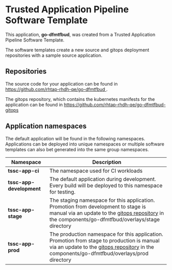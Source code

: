# Trusted Application Pipeline Software Template

This application, **go-dfmtfbud**, was created from a Trusted Application Pipeline Software Template.

The software templates create a new source and gitops deployment repositories with a sample source application. 

## Repositories

The source code for your application can be found in [https://github.com/rhtap-rhdh-qe/go-dfmtfbud ](https://github.com/rhtap-rhdh-qe/go-dfmtfbud ).
 
The gitops repository, which contains the kubernetes manifests for the application can be found in 
[https://github.com/rhtap-rhdh-qe/go-dfmtfbud-gitops ](https://github.com/rhtap-rhdh-qe/go-dfmtfbud-gitops ) 

## Application namespaces 

The default application will be found in the following namespaces. Applications can be deployed into unique namespaces or multiple software templates can also bet generated into the same group namespaces.  

|  Namespace   |  Description   |  
| -------- | -------- |
| **tssc-app-ci** | The namespace used for CI workloads |
| **tssc-app-development** | The default application during development. Every build will be deployed to this namespace for testing. |
| **tssc-app-stage** | The staging namespace for this application. Promotion from development to stage is manual via an update to the [gitops repository](https://github.com/rhtap-rhdh-qe/go-dfmtfbud-gitops ) in the components/go-dfmtfbud/overlays/stage directory |
| **tssc-app-prod** | The production namespace for this application. Promotion from stage to production is manual via an update to the [gitops repository](https://github.com/rhtap-rhdh-qe/go-dfmtfbud-gitops ) in the components/go-dfmtfbud/overlays/prod directory |